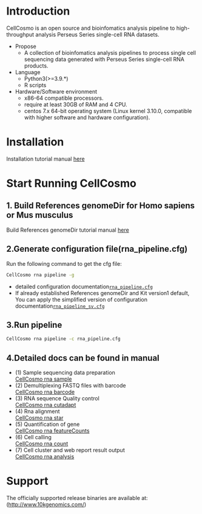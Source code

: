 # Introduction
CellCosmo is an open source and bioinfomatics analysis pipeline to high-throughput analysis Perseus Series single-cell RNA datasets.
* Propose
   * A collection of bioinfomatics analysis pipelines to process single cell sequencing data generated with Perseus Series single-cell RNA products.
* Language
   * Python3(>=3.9.*)
   * R scripts
* Hardware/Software environment
   * x86-64 compatible processors.
   * require at least 30GB of RAM and 4 CPU.
   * centos 7.x 64-bit operating system (Linux kernel 3.10.0, compatible with higher software and hardware configuration).
# Installation
Installation tutorial manual [here](docs/install.md)

# Start Running CellCosmo
## 1. Build References  genomeDir for Homo sapiens or Mus musculus
Build References genomeDir tutorial manual [here](docs/Build_References_genomeDir.md)

## 2.Generate configuration file(rna_pipeline.cfg)
Run the following command to get the cfg file:
```bash
CellCosmo rna pipeline -g
```
* detailed configuration documentation[`rna_pipeline.cfg`](docs/rna/rna_pipeline.cfg)
* If already established References  genomeDir and Kit version1 default, You can apply the simplified version of configuration documentation[`rna_pipeline_sv.cfg`](docs/rna/rna_pipeline_sv.cfg)
## 3.Run pipeline
```bash
CellCosmo rna pipeline -c rna_pipeline.cfg
```

## 4.Detailed docs can be found in manual
* (1) Sample sequencing data preparation  
  [CellCosmo rna sample](docs/rna/sample.md)  
* (2) Demultiplexing FASTQ files with barcode  
  [CellCosmo rna barcode](docs/rna/barcode.md)  
* (3) RNA sequence Quality control  
  [CellCosmo rna cutadapt](docs/rna/cutadapt.md)  
* (4) Rna alignment  
  [CellCosmo rna star](docs/rna/star.md)  
* (5) Quantification of gene  
  [CellCosmo rna featureCounts](docs/rna/featureCounts.md)  
* (6) Cell calling  
  [CellCosmo rna count](docs/rna/count.md)  
* (7) Cell cluster and web report result output  
  [CellCosmo rna analysis](docs/rna/analysis.md)  

# Support
The officially supported release binaries are available at: (http://www.10kgenomics.com/)

